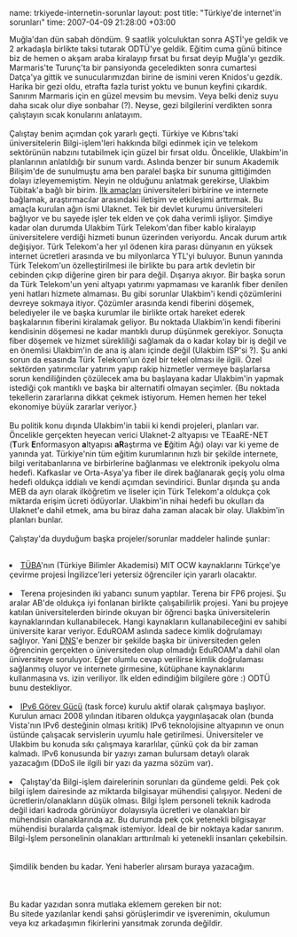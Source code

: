 name: trkiyede-internetin-sorunlar
layout: post
title: "Türkiye'de internet'in sorunları"
time: 2007-04-09 21:28:00 +03:00

Muğla'dan dün sabah döndüm. 9 saatlik yolculuktan sonra AŞTİ'ye geldik ve  2 arkadaşla birlikte taksi tutarak ODTÜ'ye geldik. Eğitim cuma günü bitince biz de hemen o akşam araba kiralayıp fırsat bu fırsat deyip Muğla'yı gezdik. Marmaris'te Turunç'ta bir pansiyonda geceledikten sonra cumartesi Datça'ya gittik ve sunucularımızdan birine de ismini veren Knidos'u gezdik. Harika bir gezi oldu, etrafta fazla turist yoktu ve bunun keyfini çıkardık. Sanırım Marmaris için en güzel mevsim bu mevsim. Veya belki deniz suyu daha sıcak olur diye sonbahar (?). Neyse, gezi bilgilerini verdikten sonra çalıştayın sıcak konularını anlatayım. <br /><br />Çalıştay benim açımdan çok yararlı geçti. Türkiye ve Kıbrıs'taki üniversitelerin Bilgi-işlem'leri hakkında bilgi edinmek için ve telekom sektörünün nabzını tutabilmek için güzel bir fırsat oldu. Öncelikle, Ulakbim'in planlarının anlatıldığı bir sunum vardı. Aslında benzer bir sunum Akademik Bilişim'de de sunulmuştu ama ben paralel başka bir sunuma gittiğimden dolayı izleyememiştim. Neyin ne olduğunu anlatmak gerekirse, Ulakbim Tübitak'a bağlı bir birim. <a href="http://www.ulakbim.gov.tr/hakkimizda/tarihce/">İlk amaçları</a> üniversiteleri birbirine ve internete bağlamak, araştırmacılar arasındaki iletişim ve etkileşimi arttırmak. Bu amaçla kurulan ağın ismi Ulaknet. Tek bir devlet kurumu üniversiteleri bağlıyor ve bu sayede işler tek elden ve çok daha verimli işliyor. Şimdiye kadar olan durumda Ulakbim Türk Telekom'dan fiber kablo kiralayıp üniversitelere verdiği hizmeti bunun üzerinden veriyordu. Ancak durum artık değişiyor. Türk Telekom'a her yıl ödenen kira parası dünyanın en yüksek internet ücretleri arasında ve bu milyonlarca YTL'yi buluyor. Bunun yanında Türk Telekom'un özelleştirilmesi ile birlikte bu para artık devletin bir cebinden çıkıp diğerine giren bir para değil. Dışarıya akıyor. Bir başka sorun da Türk Telekom'un yeni altyapı yatırımı yapmaması ve karanlık fiber denilen yeni hatları hizmete almaması. Bu gibi sorunlar Ulakbim'i kendi çözümlerini devreye sokmaya itiyor. Çözümler arasında kendi fiberini döşemek, belediyeler ile ve başka kurumlar ile birlikte ortak hareket ederek başkalarının fiberini kiralamak geliyor. Bu noktada Ulakbim'in kendi fiberini kendisinin döşemesi ne kadar mantıklı durup düşünmek gerekiyor. Sonuçta fiber döşemek ve hizmet sürekliliği sağlamak da o kadar kolay bir iş değil ve en önemlisi Ulakbim'in de ana iş alanı içinde değil (Ulakbim ISP'si ?). Şu anki sorun da esasında Türk Telekom'un özel bir tekel olması ile ilgili. Özel sektörden yatırımcılar yatırım yapıp rakip hizmetler vermeye başlarlarsa sorun kendiliğinden çözülecek ama bu başlayana kadar Ulakbim'in yapmak istediği çok mantıklı ve başka bir alternatifi olmayan seçimler. {Bu noktada tekellerin zararlarına dikkat çekmek istiyorum. Hemen hemen her tekel ekonomiye büyük zararlar veriyor.}<br /><br />Bu politik konu dışında Ulakbim'in tabii ki kendi projeleri, planları var. Öncelikle gerçekten heyecan verici Ulaknet-2 altyapısı ve TEaaRE-NET (<span style="font-weight:bold;">T</span>urk <span style="font-weight:bold;">E</span>nformasyon <span style="font-weight:bold;">a</span>ltyapısı <span style="font-weight:bold;">aR</span>aştırma ve <span style="font-weight:bold;">E</span>ğitim Ağı) olayı var ki yeme de yanında yat. Türkiye'nin tüm eğitim kurumlarının hızlı bir şekilde internete, bilgi veritabanlarına ve birbirlerine bağlanması ve elektronik ipekyolu olma hedefi. Kafkaslar ve Orta-Asya'ya fiber ile direk bağlanarak geçiş yolu olma hedefi oldukça iddialı ve kendi açımdan sevindirici. Bunlar dışında şu anda MEB da ayrı olarak ilköğretim ve liseler için Türk Telekom'a oldukça çok miktarda erişim ücreti ödüyorlar. Ulakbim'in nihai hedefi bu okulları da Ulaknet'e dahil etmek, ama bu biraz daha zaman alacak bir olay. Ulakbim'in planları bunlar.<br /><br />Çalıştay'da duyduğum başka projeler/sorunlar maddeler halinde şunlar:<br /><br /><li><a href="http://www.tuba.gov.tr/">TÜBA</a>'nın (Türkiye Bilimler Akademisi) MIT OCW kaynaklarını Türkçe'ye çevirme projesi İngilizce'leri yetersiz öğrenciler için yararlı olacaktır.</li><br /><li>Terena projesinden iki yabancı sunum yaptılar. Terena bir FP6 projesi. Şu aralar AB'de oldukça iyi fonlanan birlikte çalışabilirlik projesi. Yani bu projeye katılan üniversitelerden birinde okuyan bir öğrenci başka üniversitelerin kaynaklarından kullanabilecek. Hangi kaynakların kullanabileceğini ev sahibi üniversite karar veriyor. EduROAM aslında sadece kimlik doğrulamayı sağlıyor. Yani <a href="http://en.wikipedia.org/wiki/DNS">DNS</a>'e benzer bir şekilde başka bir üniversiteden gelen öğrencinin gerçekten o üniversiteden olup olmadığı EduROAM'a dahil olan üniversiteye soruluyor. Eğer olumlu cevap verilirse kimlik doğrulaması sağlanmış oluyor ve internete girmesine, kütüphane kaynaklarını kullanmasına vs. izin veriliyor. İlk elden edindiğim bilgilere göre :) ODTÜ bunu destekliyor.</li><br /><li><a href="http://www.ipv6.org.tr/">IPv6 Görev Gücü</a> (task force) kurulu aktif olarak çalışmaya başlıyor. Kurulun amacı 2008 yılından itibaren oldukça yaygınlaşacak olan (bunda Vista'nın IPv6 desteğinin olması kritik) IPv6 teknolojisine altyapının ve onun üstünde çalışacak servislerin uyumlu hale getirilmesi. Üniversiteler ve Ulakbim bu konuda sıkı çalışmaya kararlılar, çünkü çok da bir zaman kalmadı. IPv6 konusunda bir yazıyı zaman bulursam detaylı olarak yazacağım (DDoS ile ilgili bir yazı da yazma sözüm var).</li><br /><li>Çalıştay'da Bilgi-işlem dairelerinin sorunları da gündeme geldi. Pek çok bilgi işlem dairesinde az miktarda bilgisayar mühendisi çalışıyor. Nedeni de ücretlerin/olanakların düşük olması. Bilgi İşlem personeli teknik kadroda değil idari kadroda görünüyor dolayısıyla ücretleri ve olanakları bir mühendisin olanaklarında az. Bu durumda pek çok yetenekli bilgisayar mühendisi buralarda çalışmak istemiyor. İdeal de bir noktaya kadar sanırım. Bilgi-İşlem personelinin olanakları arttırılmalı ki yetenekli insanları çekebilsin.</li><br /><br />Şimdilik benden bu kadar. Yeni haberler alırsam buraya yazacağım.<br /><br /><br /><br />Bu kadar yazıdan sonra mutlaka eklemem gereken bir not:<br />Bu sitede yazılanlar kendi şahsi görüşlerimdir ve işverenimin, okulumun veya kız arkadaşımın fikirlerini yansıtmak zorunda değildir.
